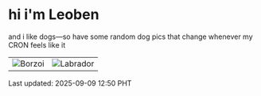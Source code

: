 # hi i'm Leoben

and i like dogs—so have some random dog pics that change whenever my CRON feels like it

|  |  |
|--------|----------|
| ![Borzoi](https://random-dog-vercel.vercel.app/api/random-borzoi?v=1757393458) | ![Labrador](https://random-dog-vercel.vercel.app/api/random-labrador?v=1757393458) |

Last updated: 2025-09-09 12:50 PHT
